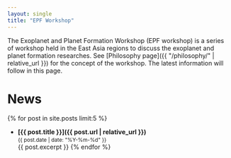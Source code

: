```yaml
---
layout: single
title: "EPF Workshop"
---
```


The Exoplanet and Planet Formation Workshop (EPF workshop) is a series of workshop held in the East Asia regions to discuss the exoplanet and planet formation researches. See [Philosophy page]({{ "/philosophy/" | relative_url }}) for the concept of the workshop. The latest information will follow in this page.

# News

{% for post in site.posts limit:5 %}
- **[{{ post.title }}]({{ post.url | relative_url }})**  
  <small>{{ post.date | date: "%Y-%m-%d" }}</small>  
  {{ post.excerpt }}
{% endfor %}
